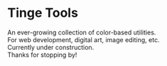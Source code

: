 # Tinge Tools
An ever-growing collection of color-based utilities.  
For web development, digital art, image editing, etc.  
Currently under construction.  
Thanks for stopping by!